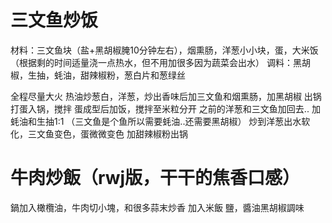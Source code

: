# 三文鱼炒饭
材料：三文鱼块（盐+黑胡椒腌10分钟左右），烟熏肠，洋葱小小块，蛋，大米饭（根据剩的时间适量浇一点热水，但不用加很多因为蔬菜会出水）
调料：黑胡椒，生抽，蚝油，甜辣椒粉，葱白片和葱绿丝

全程尽量大火
热油炒葱白，洋葱，炒出香味后加三文鱼和烟熏肠，加黑胡椒
出锅
打蛋入锅，搅拌
蛋成型后加饭，搅拌至米粒分开
之前的洋葱和三文鱼加回去..
加蚝油和生抽1:1 （三文鱼是个鱼所以需要蚝油..还需要黑胡椒）
炒到洋葱出水软化，三文鱼变色，蛋微微变色
加甜辣椒粉出锅


# 牛肉炒飯（rwj版，干干的焦香口感）
鍋加入橄欖油，牛肉切小塊，和很多蒜末炒香
加入米飯
鹽，醬油黑胡椒調味

